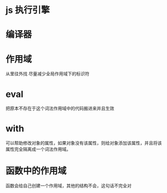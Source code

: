 # js 执行引擎


# 编译器


# 作用域
从里往外找
尽量减少全局作用域下的标识符

# eval
把原本不存在于这个词法作用域中的代码搬进来并且生效

# with
可以帮助修改对象的属性，如果对象没有该属性，则给对象添加该属性，并且将该属性完全隔离成一个词法作用域。

# 函数中的作用域
函数会给自己创建一个作用域，其他的结构不会，这句话不完全对

